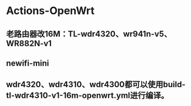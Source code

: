 # Actions-OpenWrt
## 老路由器改16M：TL-wdr4320、wr941n-v5、WR882N-v1
## newifi-mini
## wdr4320、wdr4310、wdr4300都可以使用build-tl-wdr4310-v1-16m-openwrt.yml进行编译。
